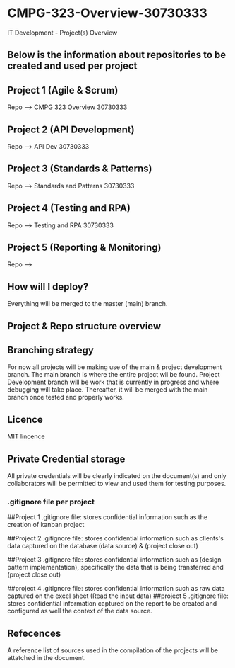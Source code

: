 # CMPG-323-Overview-30730333
IT Development - Project(s) Overview

## Below is the information about repositories to be created and used per project


## Project 1 (Agile & Scrum)
  Repo --> CMPG 323 Overview 30730333
  
## Project 2 (API Development)
  Repo --> API Dev 30730333
  
## Project 3 (Standards & Patterns)
  Repo --> Standards and Patterns 30730333
  
 ## Project 4 (Testing and RPA)
  Repo --> Testing and RPA 30730333
  
 ## Project 5 (Reporting & Monitoring)
  Repo -->
  
  
  ## How will I deploy?
  Everything will be merged to the master (main) branch.
  ## Project & Repo structure overview
  
  ## Branching strategy
  For now all projects will be making use of the main & project development branch. The main branch is where the entire project wll be found. Project Development branch will be work that is currently in progress and where debugging will take place. Thereafter, it will be merged with the main branch once tested and properly works.
  
  ## Licence
  MIT lincence 
  
  ## Private Credential storage
  All private credentials will be clearly indicated on the document(s) and only collaborators will be permitted to view and used them for testing purposes.
  
  ### .gitignore file per project 
  ##Project 1
  .gitignore file: stores confidential information such as the creation of kanban project 
  
  ##Project 2
  .gitignore file: stores confidential information such as clients's data captured on the database (data source) & (project close out)
  
  ##Project 3
  .gitignore file: stores confidential information such as (design pattern implementation), specifically the data that is being transferred and (project close out)
  
  ##project 4
  .gitignore file: stores confidential information such as raw data captured on the excel sheet (Read the input data)
  ##project 5
  .gitignore file: stores confidential information captured on the report to be created and configured as well the context of the data source.
  
  ## Refecences
  A reference list of sources used in the compilation of the projects will be attatched in the document.
 

